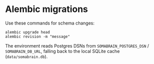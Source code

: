 Alembic migrations
==================

Use these commands for schema changes:

```
alembic upgrade head
alembic revision -m "message"
```

The environment reads Postgres DSNs from `SOMABRAIN_POSTGRES_DSN` / `SOMABRAIN_DB_URL`,
falling back to the local SQLite cache (`data/somabrain.db`).
